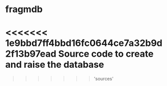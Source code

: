 # fragmdb
<<<<<<< 1e9bbd7ff4bbd16fc0644ce7a32b9d2f13b97ead
Source code to create and  raise the database
=======
>>>>>>> 'sources'
